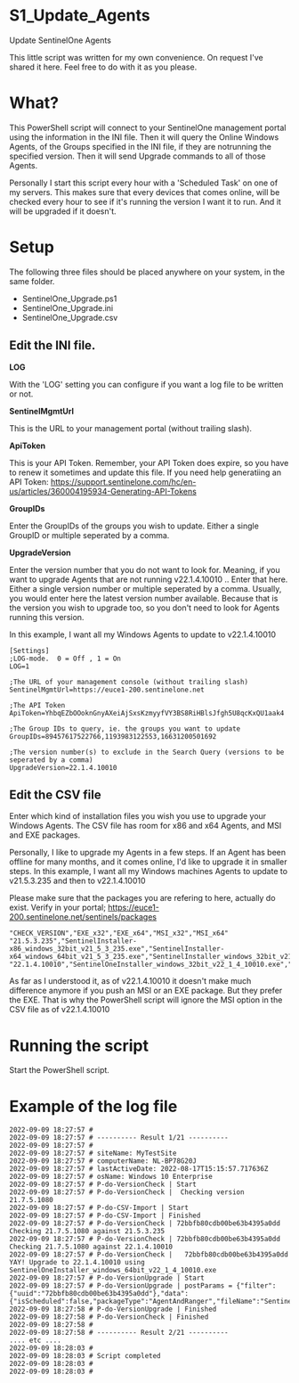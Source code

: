 # S1_Update_Agents
Update SentinelOne Agents

This little script was written for my own convenience. On request I've shared it here. 
Feel free to do with it as you please.


# What?
This PowerShell script will connect to your SentinelOne management portal using the information in the INI file.
Then it will query the Online Windows Agents, of the Groups specified in the INI file, if they are notrunning the specified version.
Then it will send Upgrade commands to all of those Agents.

Personally I start this script every hour with a 'Scheduled Task' on one of my servers.
This makes sure that every devices that comes online, will be checked every hour to see if it's running the version I want it to run. And it will be upgraded if it doesn't. 


# Setup

The following three files should be placed anywhere on your system, in the same folder.
- SentinelOne_Upgrade.ps1
- SentinelOne_Upgrade.ini
- SentinelOne_Upgrade.csv

## Edit the INI file.

**LOG**

With the 'LOG' setting you can configure if you want a log file to be written or not.

**SentinelMgmtUrl**

This is the URL to your management portal (without trailing slash).

**ApiToken**

This is your API Token. Remember, your API Token does expire, so you have to renew it sometimes and update this file.
If you need help generatiing an API Token: https://support.sentinelone.com/hc/en-us/articles/360004195934-Generating-API-Tokens

**GroupIDs**

Enter the GroupIDs of the groups you wish to update. Either a single GroupID or multiple seperated by a comma.

**UpgradeVersion**

Enter the version number that you do not want to look for.
Meaning, if you want to upgrade Agents that are not running v22.1.4.10010 .. Enter that here. Either a single version number or multiple seperated by a comma.
Usually, you would enter here the latest version number available. Because that is the version you wish to upgrade too, so you don't need to look for Agents running this version. 

In this example, I want all my Windows Agents to update to v22.1.4.10010


```
[Settings]
;LOG-mode.  0 = Off , 1 = On
LOG=1

;The URL of your management console (without trailing slash)
SentinelMgmtUrl=https://euce1-200.sentinelone.net

;The API Token
ApiToken=YhbqEZbOOoknGnyAXeiAjSxsKzmyyfVY3BS8RiHBlsJfgh5U8qcKxQU1aak4

;The Group IDs to query, ie. the groups you want to update
GroupIDs=89457617522766,1193983122553,16631200501692

;The version number(s) to exclude in the Search Query (versions to be seperated by a comma)
UpgradeVersion=22.1.4.10010
```


## Edit the CSV file

Enter which kind of installation files you wish you use to upgrade your Windows Agents.
The CSV file has room for x86 and x64 Agents, and MSI and EXE packages.

Personally, I like to upgrade my Agents in a few steps.
If an Agent has been offline for many months, and it comes online, I'd like to upgrade it in smaller steps.
In this example, I want all my Windows machines Agents to update to v21.5.3.235 and then to v22.1.4.10010

Please make sure that the packages you are refering to here, actually do exist.
Verify in your portal; https://euce1-200.sentinelone.net/sentinels/packages

```
"CHECK_VERSION","EXE_x32","EXE_x64","MSI_x32","MSI_x64"
"21.5.3.235","SentinelInstaller-x86_windows_32bit_v21_5_3_235.exe","SentinelInstaller-x64_windows_64bit_v21_5_3_235.exe","SentinelInstaller_windows_32bit_v21_5_3_235.msi","SentinelInstaller_windows_64bit_v21_5_3_235.msi"
"22.1.4.10010","SentinelOneInstaller_windows_32bit_v22_1_4_10010.exe","SentinelOneInstaller_windows_64bit_v22_1_4_10010.exe","",""
```
As far as I understood it, as of v22.1.4.10010 it doesn't make much difference anymore if you push an MSI or an EXE package. But they prefer the EXE. That is why the PowerShell script will ignore the MSI option in the CSV file as of v22.1.4.10010

# Running the script

Start the PowerShell script.





# Example of the log file

```
2022-09-09 18:27:57 # 
2022-09-09 18:27:57 # ---------- Result 1/21 ----------
2022-09-09 18:27:57 # 
2022-09-09 18:27:57 # siteName: MyTestSite
2022-09-09 18:27:57 # computerName: NL-BP78G20J
2022-09-09 18:27:57 # lastActiveDate: 2022-08-17T15:15:57.717636Z
2022-09-09 18:27:57 # osName: Windows 10 Enterprise
2022-09-09 18:27:57 # P-do-VersionCheck | Start
2022-09-09 18:27:57 # P-do-VersionCheck |  Checking version 21.7.5.1080
2022-09-09 18:27:57 # P-do-CSV-Import | Start
2022-09-09 18:27:57 # P-do-CSV-Import | Finished
2022-09-09 18:27:57 # P-do-VersionCheck | 72bbfb80cdb00be63b4395a0dd Checking 21.7.5.1080 against 21.5.3.235
2022-09-09 18:27:57 # P-do-VersionCheck | 72bbfb80cdb00be63b4395a0dd Checking 21.7.5.1080 against 22.1.4.10010
2022-09-09 18:27:57 # P-do-VersionCheck |   72bbfb80cdb00be63b4395a0dd YAY! Upgrade to 22.1.4.10010 using SentinelOneInstaller_windows_64bit_v22_1_4_10010.exe
2022-09-09 18:27:57 # P-do-VersionUpgrade | Start
2022-09-09 18:27:57 # P-do-VersionUpgrade | postParams = {"filter":{"uuid":"72bbfb80cdb00be63b4395a0dd"},"data":{"isScheduled":false,"packageType":"AgentAndRanger","fileName":"SentinelOneInstaller_windows_64bit_v22_1_4_10010.exe","osType":"windows"}}
2022-09-09 18:27:58 # P-do-VersionUpgrade | Finished
2022-09-09 18:27:58 # P-do-VersionCheck | Finished
2022-09-09 18:27:58 # 
2022-09-09 18:27:58 # ---------- Result 2/21 ----------
.... etc ....
2022-09-09 18:28:03 # 
2022-09-09 18:28:03 # Script completed
2022-09-09 18:28:03 # 
2022-09-09 18:28:03 # 
```
